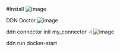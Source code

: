 #Install
![image](https://github.com/user-attachments/assets/27f91b9f-0448-479d-b38c-d6a890274ebb)

DDN Doctor
![image](https://github.com/user-attachments/assets/1e62cddb-a18b-4ffc-a10a-e94d11bcdb99)

ddn connector init my_connector -i
![image](https://github.com/user-attachments/assets/6b62b122-54cb-4cbb-8838-0a1f2e8553af)

ddn run docker-start
